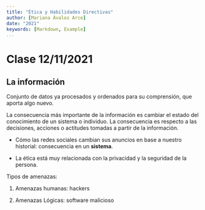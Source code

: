 ```yaml
---
title: "Ética y Habilidades Directivas"
author: [Mariana Ávalos Arce]
date: "2021"
keywords: [Markdown, Example]
...
```


# Clase 12/11/2021

## La información 

Conjunto de datos ya procesados y ordenados para su comprensión, que aporta algo nuevo.

La consecuencia más importante de la información es cambiar el estado del conocimiento de un sistema o individuo. La consecuencia es respecto a las decisiones, acciones o actitudes tomadas a partir de la información.

- Cómo las redes sociales cambian sus anuncios en base a nuestro historial: consecuencia en un **sistema**.

- La ética está muy relacionada con la privacidad y la seguridad de la persona.

Tipos de amenazas:

1. Amenazas humanas: hackers

2. Amenazas Lógicas: software malicioso